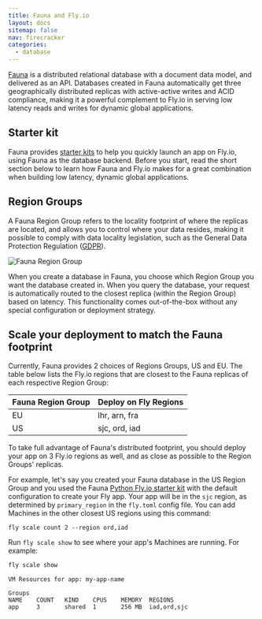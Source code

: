 ```yaml
---
title: Fauna and Fly.io
layout: docs
sitemap: false
nav: firecracker
categories:
  - database
---
```


[Fauna](https://fauna.com/) is a distributed relational database with a document data model, and delivered as an API. Databases created in Fauna automatically get three geographically distributed replicas with active-active writes and ACID compliance, making it a powerful complement to Fly.io in serving low latency reads and writes for dynamic global applications.

## Starter kit

Fauna provides [starter kits](https://github.com/orgs/fauna-labs/repositories?q=fly-io-starter) to help you quickly launch an app on Fly.io, using Fauna as the database backend. Before you start, read the short section below to learn how Fauna and Fly.io makes for a great combination when building low latency, dynamic global applications.  

## Region Groups

A Fauna Region Group refers to the locality footprint of where the replicas are located, and allows you to control where your data resides, making it possible to comply with data locality legislation, such as the General Data Protection Regulation ([GDPR](https://gdpr-info.eu/)).

![Fauna Region Group](/docs/images/fauna_region_groups.png)

When you create a database in Fauna, you choose which Region Group you want the database created in. When you query the database, your request is automatically routed to the closest replica (within the Region Group) based on latency. This functionality comes out-of-the-box without any special configuration or deployment strategy.

## Scale your deployment to match the Fauna footprint

Currently, Fauna provides 2 choices of Regions Groups, US and EU. The table below lists the Fly.io regions that are closest to the Fauna replicas of each respective Region Group:

| Fauna Region Group | Deploy on Fly Regions |
|--------------------|-----------------------|
| EU                 | lhr, arn, fra         |
| US                 | sjc, ord, iad         |

To take full advantage of Fauna's distributed footprint, you should deploy your app on 3 Fly.io regions as well, and as close as possible to the Region Groups' replicas. 

For example, let's say you created your Fauna database in the US Region Group and you used the Fauna [Python Fly.io starter kit](https://github.com/fauna-labs/python-fly-io-starter) with the default configuration to create your Fly app. Your app will be in the `sjc` region, as determined by `primary_region` in the `fly.toml` config file. You can add Machines in the other closest US regions using this command:

```
fly scale count 2 --region ord,iad
```

Run `fly scale show` to see where your app's Machines are running. For example:

```cmd
fly scale show
```
```output
VM Resources for app: my-app-name

Groups
NAME	COUNT	KIND  	CPUS	MEMORY	REGIONS
app 	3    	shared	1   	256 MB	iad,ord,sjc
```
